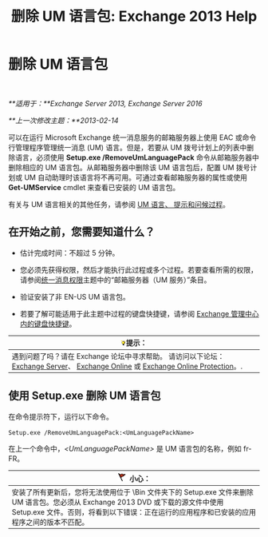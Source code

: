 ﻿---
title: '删除 UM 语言包: Exchange 2013 Help'
TOCTitle: 删除 UM 语言包
ms:assetid: a2bc2753-2c25-4ea0-a9d5-e3d42a699c6c
ms:mtpsurl: https://technet.microsoft.com/zh-cn/library/Bb124004(v=EXCHG.150)
ms:contentKeyID: 50491244
ms.date: 01/11/2018
mtps_version: v=EXCHG.150
ms.translationtype: HT
---

# 删除 UM 语言包

 

_**适用于：**Exchange Server 2013, Exchange Server 2016_

_**上一次修改主题：**2013-02-14_

可以在运行 Microsoft Exchange 统一消息服务的邮箱服务器上使用 EAC 或命令行管理程序管理统一消息 (UM) 语言。但是，若要从 UM 拨号计划上的列表中删除语言，必须使用 **Setup.exe /RemoveUmLanguagePack** 命令从邮箱服务器中删除相应的 UM 语言包。从邮箱服务器中删除该 UM 语言包后，配置 UM 拨号计划或 UM 自动助理时该语言将不再可用。可通过查看邮箱服务器的属性或使用 **Get-UMService** cmdlet 来查看已安装的 UM 语言包。

有关与 UM 语言相关的其他任务，请参阅 [UM 语言、 提示和问候过程](um-languages-prompts-and-greetings-procedures-exchange-2013-help.md)。

## 在开始之前，您需要知道什么？

  - 估计完成时间：不超过 5 分钟。

  - 您必须先获得权限，然后才能执行此过程或多个过程。若要查看所需的权限，请参阅[统一消息权限](unified-messaging-permissions-exchange-2013-help.md)主题中的“邮箱服务器（UM 服务）”条目。

  - 验证安装了非 EN-US UM 语言包。

  - 若要了解可能适用于此主题中过程的键盘快捷键，请参阅 [Exchange 管理中心内的键盘快捷键](keyboard-shortcuts-in-the-exchange-admin-center-exchange-online-protection-help.md)。

<table>
<thead>
<tr class="header">
<th><img src="images/Bb124558.tip(EXCHG.150).gif" title="提示" alt="提示" />提示：</th>
</tr>
</thead>
<tbody>
<tr class="odd">
<td>遇到问题了吗？请在 Exchange 论坛中寻求帮助。 请访问以下论坛：<a href="https://go.microsoft.com/fwlink/p/?linkid=60612">Exchange Server</a>、 <a href="https://go.microsoft.com/fwlink/p/?linkid=267542">Exchange Online</a> 或 <a href="https://go.microsoft.com/fwlink/p/?linkid=285351">Exchange Online Protection</a>。.</td>
</tr>
</tbody>
</table>


## 使用 Setup.exe 删除 UM 语言包

在命令提示符下，运行以下命令。

    Setup.exe /RemoveUmLanguagePack:<UmLanguagePackName>

在上一个命令中，*\<UmLanguagePackName\>* 是 UM 语言包的名称，例如 fr-FR。

<table>
<thead>
<tr class="header">
<th><img src="images/Dd876845.Caution(EXCHG.150).gif" title="小心" alt="小心" />小心：</th>
</tr>
</thead>
<tbody>
<tr class="odd">
<td>安装了所有更新后，您将无法使用位于 \Bin 文件夹下的 Setup.exe 文件来删除 UM 语言包。您必须从 Exchange 2013 DVD 或下载的源文件中使用 Setup.exe 文件。否则，将看到以下错误：正在运行的应用程序和已安装的应用程序之间的版本不匹配。</td>
</tr>
</tbody>
</table>

